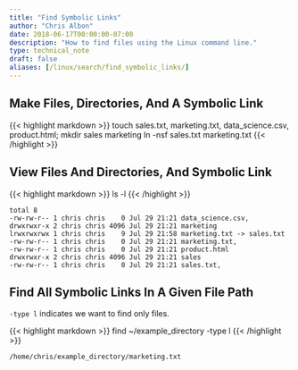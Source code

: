 ```yaml
---
title: "Find Symbolic Links"
author: "Chris Albon"
date: 2018-06-17T00:00:00-07:00
description: "How to find files using the Linux command line."
type: technical_note
draft: false
aliases: [/linux/search/find_symbolic_links/]
---
```


## Make Files, Directories, And A Symbolic Link
{{< highlight markdown >}}
touch sales.txt, marketing.txt, data_science.csv, product.html; mkdir sales marketing
ln -nsf sales.txt marketing.txt
{{< /highlight >}}

## View Files And Directories, And Symbolic Link
{{< highlight markdown >}}
ls -l
{{< /highlight >}}
```
total 8
-rw-rw-r-- 1 chris chris    0 Jul 29 21:21 data_science.csv,
drwxrwxr-x 2 chris chris 4096 Jul 29 21:21 marketing
lrwxrwxrwx 1 chris chris    9 Jul 29 21:58 marketing.txt -> sales.txt
-rw-rw-r-- 1 chris chris    0 Jul 29 21:21 marketing.txt,
-rw-rw-r-- 1 chris chris    0 Jul 29 21:21 product.html
drwxrwxr-x 2 chris chris 4096 Jul 29 21:21 sales
-rw-rw-r-- 1 chris chris    0 Jul 29 21:21 sales.txt,
```

## Find All Symbolic Links In A Given File Path

`-type l` indicates we want to find only files.

{{< highlight markdown >}}
find ~/example_directory -type l
{{< /highlight >}}
```
/home/chris/example_directory/marketing.txt
```